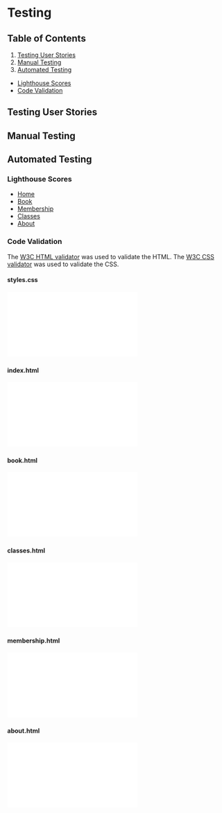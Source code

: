 # Testing

## Table of Contents

1. [Testing User Stories](#testing-user-stories)
2. [Manual Testing](#manual-testing)
3. [Automated Testing](#automated-testing)

- [Lighthouse Scores](#lighthouse-scores)
- [Code Validation](#code-validation)

<a name="#testing-user-stores"></a>

## Testing User Stories

<a name="#manual-testing"></a>

## Manual Testing

<a name="#automated-testing"></a>

## Automated Testing

<a name="#lighthouse-scores"></a>

### Lighthouse Scores

- [Home](documentation/lighthouse/index.pdf)
- [Book](documentation/lighthouse/book.pdf)
- [Membership](documentation/lighthouse/membership.pdf)
- [Classes](documentation/lighthouse/classes.pdf)
- [About](documentation/lighthouse/about.pdf)

<a name="#code-validation"></a>

### Code Validation

The [W3C HTML validator](https://validator.w3.org/) was used to validate the HTML.
The [W3C CSS validator](https://jigsaw.w3.org/css-validator/) was used to validate the CSS.

#### styles.css

![styles.css](documentation/validation/styles.css.pdf)

#### index.html

![index.html](documentation/validation/index.html.pdf)

#### book.html

![book.html](documentation/validation/book.html.pdf)

#### classes.html

![classes.html](documentation/validation/classes.html.pdf)

#### membership.html

![membership.html](documentation/validation/membership.html.pdf)

#### about.html

![about.html](documentation/validation/about.html.pdf)
